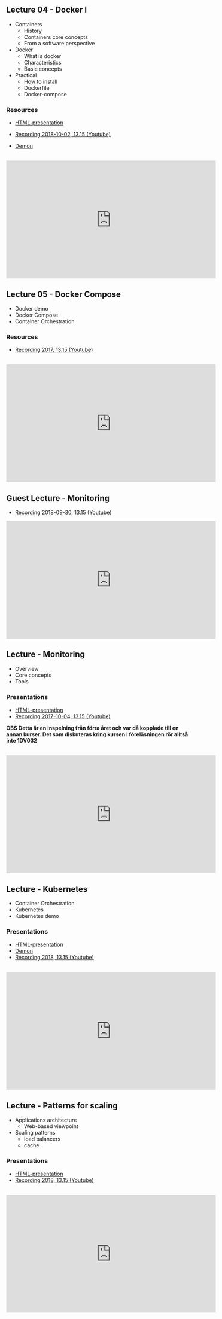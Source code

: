 ## Lecture 04 - Docker I
* Containers
    * History
    * Containers core concepts
    * From a software perspective
* Docker
  * What is docker
  * Characteristics
  * Basic concepts
* Practical
  * How to install
  * Dockerfile
  * Docker-compose

### Resources
- [HTML-presentation](https://cdn.rawgit.com/1dv032/syllabus/master/lectures/part_2/01_docker_I/index.html#/)

- [Recording 2018-10-02, 13.15 (Youtube)](https://youtu.be/ZjN0ZNNLHSA?t=10m00s&list=PLSWJPPj5sKmomUa_KTF5E91wwHx6BcUXP)
- [Demon](https://github.com/1dv032/syllabus/tree/master/lectures/part_2/01_docker_I/resources)
<br />
<iframe width="560" height="315" src="https://www.youtube.com/embed/ZjN0ZNNLHSA?t=10m00s&list=PLSWJPPj5sKmomUa_KTF5E91wwHx6BcUXP" frameborder="0" allowfullscreen></iframe>

## Lecture 05 - Docker Compose
* Docker demo
* Docker Compose
* Container Orchestration

### Resources
- [Recording 2017, 13.15 (Youtube)](https://youtu.be/ZjN0ZNNLHSA?t=10m00s&list=PLSWJPPj5sKmomUa_KTF5E91wwHx6BcUXP)
<br>
<iframe width="560" height="315" src="https://www.youtube.com/embed/maRMtVeEO0k" frameborder="0" allow="autoplay; encrypted-media" allowfullscreen></iframe>

## Guest Lecture - Monitoring
- [Recording](https://youtu.be/bhGXLfH11ck?t=13m46s&list=PLSWJPPj5sKmomUa_KTF5E91wwHx6BcUXP) 2018-09-30, 13.15 (Youtube)

<iframe width="560" height="315" src="https://www.youtube.com/embed/bhGXLfH11ck?t=13m46s&list=PLSWJPPj5sKmomUa_KTF5E91wwHx6BcUXP" frameborder="0" allowfullscreen></iframe>

## Lecture - Monitoring
* Overview
* Core concepts
* Tools

### Presentations
- [HTML-presentation](https://cdn.rawgit.com/2dv514/syllabus/master/lectures/05_monitoring/index.html#/)
- [Recording 2017-10-04, 13.15 (Youtube)](https://youtu.be/94XMsI2OqvM?t=18m25s&list=PLSWJPPj5sKmomUa_KTF5E91wwHx6BcUXP)

**OBS Detta är en inspelning från förra året och var då kopplade till en annan kurser. Det som diskuteras kring kursen i föreläsningen rör alltså inte 1DV032**

<br />
<iframe width="560" height="315" src="https://www.youtube.com/embed/94XMsI2OqvM?t=18m25s&list=PLSWJPPj5sKmomUa_KTF5E91wwHx6BcUXP" frameborder="0" allowfullscreen></iframe>

## Lecture - Kubernetes
* Container Orchestration
* Kubernetes
* Kubernetes demo

### Presentations
- [HTML-presentation](https://cdn.rawgit.com/1dv032/syllabus/master/lectures/part_2/02_docker_II/index.html#/)
- [Demon](https://github.com/1dv032/syllabus/tree/master/lectures/part_2/02_docker_II/resources)
- [Recording 2018, 13.15 (Youtube)](https://youtu.be/djN0C46GVxA?t=4m58s&list=PLSWJPPj5sKmomUa_KTF5E91wwHx6BcUXP)
<br>
<iframe width="560" height="315" src="https://www.youtube.com/embed/djN0C46GVxA?t=4m58s&list=PLSWJPPj5sKmomUa_KTF5E91wwHx6BcUXP" frameborder="0" allow="autoplay; encrypted-media" allowfullscreen></iframe>


## Lecture - Patterns for scaling
* Applications architecture
    * Web-based viewpoint
* Scaling patterns
    * load balancers
    * cache

### Presentations
- [HTML-presentation](https://cdn.rawgit.com/1dv032/syllabus/master/lectures/part_2/03_scaling/index.html#/)
- [Recording 2018, 13.15 (Youtube)](https://youtu.be/WhS4mJRLBWg?t=10m4s&list=PLSWJPPj5sKmomUa_KTF5E91wwHx6BcUXP)
<br>
<iframe width="560" height="315" src="https://www.youtube.com/embed/WhS4mJRLBWg?t=10m4s&list=PLSWJPPj5sKmomUa_KTF5E91wwHx6BcUXP" frameborder="0" allow="autoplay; encrypted-media" allowfullscreen></iframe>

